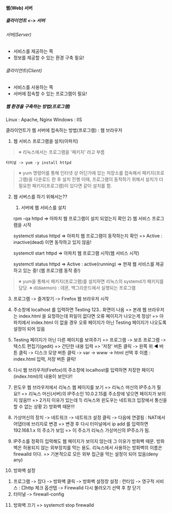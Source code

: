 #### 웹(Web) 서버

##### 클라이언트 <-> 서버

###### 서버(Server)
- 서비스를 제공하는 쪽
- 정보를 제공할 수 있는 환경 구축 필요!

###### 클라이언트(Client)
- 서비스를 사용하는 쪽
- 서버에 접속할 수 있는 프로그램이 필요!

##### 웹 환경을 구축하는 방법(프로그램)
Linux : Apache, Nginx
Windows : IIS

클라이언트가 웹 서버에 접속하는 방법(프로그램) : 웹 브라우저

1. 웹 서비스 프로그램을 설치(아파치)

> ※ 리눅스에서는 프로그램을 '패키지' 라고 부름

	터미널 -> yum -y install httpd

> ※ yum 명령어를 통해 인터넷 상 어딘가에 있는 저장소를 접속해서 
> 패키지(프로그램)을 다운로드 한 후 설치 진행
> 이때, 프로그램이 동작하기 위해서 설치가 더 필요한 패키지(프로그램)이
> 있다면 같이 설치를 함.

2. 웹 서버스를 하기 위해서는??
	1) 서버에 웹 서비스를 설치

	rpm -qa httpd
=> 아파치 웹 프로그램이 설치 되었는지 확인
	2) 웹 서비스 프로그램을 시작

	systemctl status httpd
=> 아파치 웹 프로그램이 동작하는지 확인
=> Active : inactive(dead) 이면 동작하고 있지 않음!

	systemctl start httpd
=> 아파치 웹 프로그램 시작(웹 서비스 시작)

	systemctl status httpd
=> Active : active(running) 
=> 현재 웹 서비스를 제공 하고 있는 중! (웹 프로그램 동작 중!)

> ※ yum을 통해서 패키지(프로그램)를 설치하면 리눅스의 systemd가 패키지를
> 담당. 
> ※ d(daemon) : 데몬, 백그라운드에서 실행되는 프로그램

3. 프로그램 -> 즐겨찾기 -> Firefox 웹 브라우저 시작
>
4. 주소창에 localhost 를 입력하면 Testing 123.. 화면이 나옴
=> 본래 웹 브라우저는 index.html 을 요청하는데 파일이 없다면 오류 페이지가 나오는게 정상!
=> 아파치에서 index.html 이 없을 경우 오류 페이지가 아닌 Testing 페이지가 나오도록 설정이 되어 있음
>
5. Testing 페이지가 아닌 다른 페이지를 보여주기
=> 프로그램 -> 보조 프로그램 -> 텍스트 편집기(gedit)
=> 간단한 내용 입력
=> '저장' 버튼 클릭 -> 왼쪽 위 ◀ 버튼 클릭 -> 디스크 모양 버튼 클릭 -> var -> www -> html 선택 후 이름 : index.html 입력, 저장 버튼 클릭!
> 
6. 다시 웹 브라우저(Firefox)의 주소창에 localhost를 입력하면 저장한 페이지(index.html)의 내용이 보인다!!
> 
7. 윈도우 웹 브라우저에서 리눅스 웹 페이지를 보기
=> 리눅스 머신의 IP주소가 필요!!
=> 리눅스 머신(서버)의 IP주소인 10.0.2.15를 주소창에 넣으면 페이지가 보이지 않음!!!
=> 2가지 이유가 있는데 1) 리눅스와 윈도우는 네트워크 입장에서 통신을 할 수 없는 상황 2) 방화벽 때문!!!
>
8. 가상머신의 장치 -> 네트워크 -> 네트워크 설정 클릭 -> 다음에 연결됨 : NAT에서 어댑터에 브리지로 변경
=> 변경 후 다시 터미널에서 ip add 를 입력하면 192.168.1.x 의 주소가 보임
=> 이 주소가 리눅스 가상머신의 IP주소가 됨.
>
9. IP주소를 정확히 입력해도 웹 페이지가 보이지 않는데 그 이유가 방화벽 때문.
방화벽은 허용되지 않는 외부장치를 막는 용도.
리눅스에서 사용하는 방화벽의 이름은 firewalld 이다.
=> 기본적으로 모든 외부 접근을 막는 설정이 되어 있음(deny any)
>
10. 방화벽 설정
1) 프로그램 -> 잡다 -> 방화벽 클릭 -> 방화벽 설정창
설정 : 런타임 -> 영구적
서비스 : □http 체크
옵션탭 -> Firewalld 다시 불러오기 선택 후 창 닫기
2) 터미널 -> firewall-config
>
11. 방화벽 끄기
=> systemctl stop firewalld
